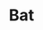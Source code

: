 ﻿---
title: Bat
second_title: Aspose.Cells Cloud Documen
type: docs
url: /it/batch/
keywords: Batch processing of multiple excel files
description: Aspose.Cells Cloud API supporta l'elaborazione batch di più file Excel. L'SDK supporta tipi di linguaggi di sviluppo. Includono Android, C#, Go, Java, NodeJS, Perl, PHP, Python, Ruby e swift
weight: 29
---
